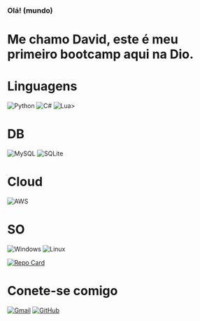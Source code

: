 ### Olá! (mundo)
# Me chamo David, este é meu primeiro bootcamp aqui na Dio.

# Linguagens

![Python](https://img.shields.io/badge/Python-14354C?style=for-the-badge&logo=python&logoColor=white)
![C#](https://img.shields.io/badge/C%23-239120?style=for-the-badge&logo=c-sharp&logoColor=white)
![Lua](https://img.shields.io/badge/Lua-2C2D72?style=for-the-badge&logo=lua&logoColor=white)>

# DB
![MySQL](https://img.shields.io/badge/MySQL-00000F?style=for-the-badge&logo=mysql&logoColor=white)
![SQLite](https://img.shields.io/badge/SQLite-000?style=for-the-badge&logo=sqlite&logoColor=07405E)

# Cloud

![AWS](https://img.shields.io/badge/AWS-000.svg?style=for-the-badge&logo=amazon-aws&logoColor=white)

# SO
![Windows](https://img.shields.io/badge/Windows-000?style=for-the-badge&logo=windows&logoColor=2CA5E0)
![Linux](https://img.shields.io/badge/Linux-000?style=for-the-badge&logo=linux&logoColor=FCC624)


[![Repo Card](https://github-readme-stats.vercel.app/api/pin/?username=Jamaleco&repo=dio-lab-open-source&bg_color=000&border_color=30A3DC&show_icons=true&icon_color=30A3DC&title_color=E94D5F&text_color=FFF)](https://github.com/Jamaleco/dio-lab-open-source)


# Conete-se comigo

[![Gmail](https://img.shields.io/badge/Gmail-333333?style=for-the-badge&logo=gmail&logoColor=red)](mailto:augustinholegal@gmail.com)
[![GitHub](https://img.shields.io/badge/GitHub-100000?style=for-the-badge&logo=github&logoColor=white)](https://github.com/Jamaleco)